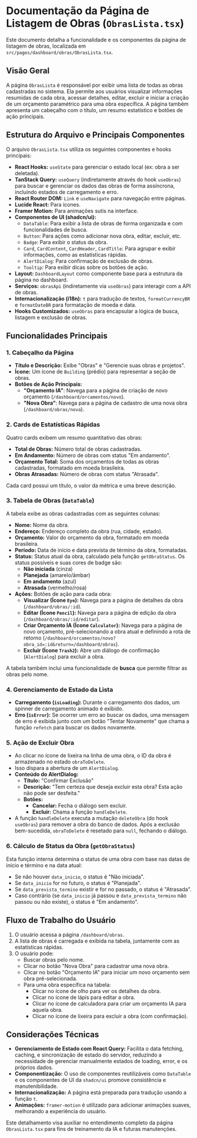 # Documentação da Página de Listagem de Obras (`ObrasLista.tsx`)

Este documento detalha a funcionalidade e os componentes da página de listagem de obras, localizada em `src/pages/dashboard/obras/ObrasLista.tsx`.

## Visão Geral

A página `ObrasLista` é responsável por exibir uma lista de todas as obras cadastradas no sistema. Ela permite aos usuários visualizar informações resumidas de cada obra, acessar detalhes, editar, excluir e iniciar a criação de um orçamento paramétrico para uma obra específica. A página também apresenta um cabeçalho com o título, um resumo estatístico e botões de ação principais.

## Estrutura do Arquivo e Principais Componentes

O arquivo `ObrasLista.tsx` utiliza os seguintes componentes e hooks principais:

- **React Hooks:** `useState` para gerenciar o estado local (ex: obra a ser deletada).
- **TanStack Query:** `useQuery` (indiretamente através do hook `useObras`) para buscar e gerenciar os dados das obras de forma assíncrona, incluindo estados de carregamento e erro.
- **React Router DOM:** `Link` e `useNavigate` para navegação entre páginas.
- **Lucide React:** Para ícones.
- **Framer Motion:** Para animações sutis na interface.
- **Componentes de UI (shadcn/ui):**
    - `DataTable`: Para exibir a lista de obras de forma organizada e com funcionalidades de busca.
    - `Button`: Para ações como adicionar nova obra, editar, excluir, etc.
    - `Badge`: Para exibir o status da obra.
    - `Card`, `CardContent`, `CardHeader`, `CardTitle`: Para agrupar e exibir informações, como as estatísticas rápidas.
    - `AlertDialog`: Para confirmação de exclusão de obras.
    - `Tooltip`: Para exibir dicas sobre os botões de ação.
- **Layout:** `DashboardLayout` como componente base para a estrutura da página no dashboard.
- **Serviços:** `obrasApi` (indiretamente via `useObras`) para interagir com a API de obras.
- **Internacionalização (i18n):** `t` para tradução de textos, `formatCurrencyBR` e `formatDateBR` para formatação de moeda e data.
- **Hooks Customizados:** `useObras` para encapsular a lógica de busca, listagem e exclusão de obras.

## Funcionalidades Principais

### 1. Cabeçalho da Página

- **Título e Descrição:** Exibe "Obras" e "Gerencie suas obras e projetos".
- **Ícone:** Um ícone de `Building` (prédio) para representar a seção de obras.
- **Botões de Ação Principais:**
    - **"Orçamento IA"**: Navega para a página de criação de novo orçamento (`/dashboard/orcamentos/novo`).
    - **"Nova Obra"**: Navega para a página de cadastro de uma nova obra (`/dashboard/obras/nova`).

### 2. Cards de Estatísticas Rápidas

Quatro cards exibem um resumo quantitativo das obras:

- **Total de Obras:** Número total de obras cadastradas.
- **Em Andamento:** Número de obras com status "Em andamento".
- **Orçamento Total:** Soma dos orçamentos de todas as obras cadastradas, formatado em moeda brasileira.
- **Obras Atrasadas:** Número de obras com status "Atrasada".

Cada card possui um título, o valor da métrica e uma breve descrição.

### 3. Tabela de Obras (`DataTable`)

A tabela exibe as obras cadastradas com as seguintes colunas:

- **Nome:** Nome da obra.
- **Endereço:** Endereço completo da obra (rua, cidade, estado).
- **Orçamento:** Valor do orçamento da obra, formatado em moeda brasileira.
- **Período:** Data de início e data prevista de término da obra, formatadas.
- **Status:** Status atual da obra, calculado pela função `getObraStatus`. Os status possíveis e suas cores de badge são:
    - **Não iniciada** (cinza)
    - **Planejada** (amarelo/âmbar)
    - **Em andamento** (azul)
    - **Atrasada** (vermelho/rosa)
- **Ações:** Botões de ação para cada obra:
    - **Visualizar (Ícone `Eye`):** Navega para a página de detalhes da obra (`/dashboard/obras/:id`).
    - **Editar (Ícone `Pencil`):** Navega para a página de edição da obra (`/dashboard/obras/:id/editar`).
    - **Criar Orçamento IA (Ícone `Calculator`):** Navega para a página de novo orçamento, pré-selecionando a obra atual e definindo a rota de retorno (`/dashboard/orcamentos/novo?obra_id=:id&return=/dashboard/obras`).
    - **Excluir (Ícone `Trash2`):** Abre um diálogo de confirmação (`AlertDialog`) para excluir a obra.

A tabela também inclui uma funcionalidade de **busca** que permite filtrar as obras pelo nome.

### 4. Gerenciamento de Estado da Lista

- **Carregamento (`isLoading`):** Durante o carregamento dos dados, um spinner de carregamento animado é exibido.
- **Erro (`isError`):** Se ocorrer um erro ao buscar os dados, uma mensagem de erro é exibida junto com um botão "Tentar Novamente" que chama a função `refetch` para buscar os dados novamente.

### 5. Ação de Excluir Obra

- Ao clicar no ícone de lixeira na linha de uma obra, o ID da obra é armazenado no estado `obraToDelete`.
- Isso dispara a abertura de um `AlertDialog`.
- **Conteúdo do AlertDialog:**
    - **Título:** "Confirmar Exclusão"
    - **Descrição:** "Tem certeza que deseja excluir esta obra? Esta ação não pode ser desfeita."
    - **Botões:**
        - **Cancelar:** Fecha o diálogo sem excluir.
        - **Excluir:** Chama a função `handleDelete`.
- A função `handleDelete` executa a mutação `deleteObra` (do hook `useObras`) para remover a obra do banco de dados. Após a exclusão bem-sucedida, `obraToDelete` é resetado para `null`, fechando o diálogo.

### 6. Cálculo de Status da Obra (`getObraStatus`)

Esta função interna determina o status de uma obra com base nas datas de início e término e na data atual:

- Se não houver `data_inicio`, o status é "Não iniciada".
- Se `data_inicio` for no futuro, o status é "Planejada".
- Se `data_prevista_termino` existir e for no passado, o status é "Atrasada".
- Caso contrário (se `data_inicio` já passou e `data_prevista_termino` não passou ou não existe), o status é "Em andamento".

## Fluxo de Trabalho do Usuário

1.  O usuário acessa a página `/dashboard/obras`.
2.  A lista de obras é carregada e exibida na tabela, juntamente com as estatísticas rápidas.
3.  O usuário pode:
    *   Buscar obras pelo nome.
    *   Clicar no botão "Nova Obra" para cadastrar uma nova obra.
    *   Clicar no botão "Orçamento IA" para iniciar um novo orçamento sem obra pré-selecionada.
    *   Para uma obra específica na tabela:
        *   Clicar no ícone de olho para ver os detalhes da obra.
        *   Clicar no ícone de lápis para editar a obra.
        *   Clicar no ícone de calculadora para criar um orçamento IA para aquela obra.
        *   Clicar no ícone de lixeira para excluir a obra (com confirmação).

## Considerações Técnicas

- **Gerenciamento de Estado com React Query:** Facilita o data fetching, caching, e sincronização de estado do servidor, reduzindo a necessidade de gerenciar manualmente estados de loading, error, e os próprios dados.
- **Componentização:** O uso de componentes reutilizáveis como `DataTable` e os componentes de UI da `shadcn/ui` promove consistência e manutenibilidade.
- **Internacionalização:** A página está preparada para tradução usando a função `t`.
- **Animações:** `framer-motion` é utilizado para adicionar animações suaves, melhorando a experiência do usuário.

Este detalhamento visa auxiliar no entendimento completo da página `ObrasLista.tsx` para fins de treinamento da IA e futuras manutenções.